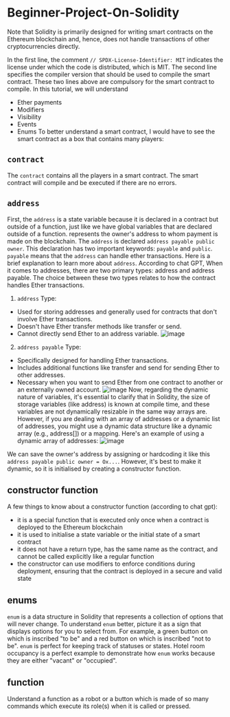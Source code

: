 # Beginner-Project-On-Solidity

Note that Solidity is primarily designed for writing smart contracts on the Ethereum blockchain and, hence, does not handle transactions of other cryptocurrencies directly.

In the first line, the comment `// SPDX-License-Identifier: MIT` indicates the license under which the code is distributed, which is MIT. 
The second line specifies the compiler version that should be used to compile the smart contract.
These two lines above are compulsory for the smart contract to compile.
In this tutorial, we will understand
- Ether payments
- Modifiers
- Visibility
- Events
- Enums
To better understand a smart contract, I would have to see the smart contract as a box that contains many players:
## `contract`
The `contract` contains all the players in a smart contract. The smart contract will compile and be executed if there are no errors. 
## `address` 
First, the `address` is a state variable because it is declared in a contract but outside of a function, just like we have global variables that are declared outside of a function.
represents the owner's address to whom payment is made on the blockchain. 
The `address` is declared `address payable public owner`. This declaration has two important keywords: `payable` and `public`. `payable` means that the `address` can handle ether transactions. Here is a brief explanation to learn more about `address`. 
According to chat GPT,  When it comes to addresses, there are two primary types: address and address payable. The choice between these two types relates to how the contract handles Ether transactions.
1. `address` Type:
- Used for storing addresses and generally used for contracts that don't involve Ether transactions.
- Doesn't have Ether transfer methods like transfer or send.
- Cannot directly send Ether to an address variable.
![image](https://github.com/Afoma/Beginner-Project-On-Solidity/assets/48632890/84f3779f-9511-48f1-b9d6-45e0203180a9)
2. `address payable` Type:
- Specifically designed for handling Ether transactions.
- Includes additional functions like transfer and send for sending Ether to other addresses.
- Necessary when you want to send Ether from one contract to another or an externally owned account.
![image](https://github.com/Afoma/Beginner-Project-On-Solidity/assets/48632890/0711fbfa-a049-4859-96fe-052445784e4f)
Now, regarding the dynamic nature of variables, it's essential to clarify that in Solidity, the size of storage variables (like address) is known at compile time, and these variables are not dynamically resizable in the same way arrays are.
However, if you are dealing with an array of addresses or a dynamic list of addresses, you might use a dynamic data structure like a dynamic array (e.g., address[]) or a mapping.
Here's an example of using a dynamic array of addresses:
![image](https://github.com/Afoma/Beginner-Project-On-Solidity/assets/48632890/2b62053f-894b-4770-a59e-effba1f48f36)

We can save the owner's address by assigning or hardcoding it like this `address payable public owner = Ox...`.
However, it's best to make it dynamic, so it is initialised by creating a constructor function.
## constructor function
A few things to know about a constructor function (according to chat gpt):
- it is a special function that is executed only once when a contract is deployed to the Ethereum blockchain
- it is used to initialise a state variable or the initial state of a smart contract
- it does not have a return type, has the same name as the contract, and cannot be called explicitly like a regular function
- the constructor can use modifiers to enforce conditions during deployment, ensuring that the contract is deployed in a secure and valid state
## enums
`enum` is a data structure in Solidity that represents a collection of options that will never change. To understand `enum` better, picture it as a sign that displays options for you to select from. For example, a green button on which is inscribed "to be" and a red button on which is inscribed "not to be". `enum` is perfect for keeping track of statuses or states. Hotel room occupancy is a perfect example to demonstrate how `enum` works because they are either "vacant" or "occupied".
## function
Understand a function as a robot or a button which is made of so many commands which execute its role(s) when it is called or pressed. 

